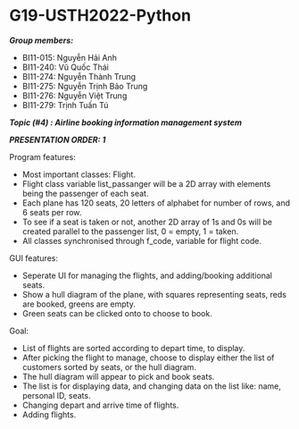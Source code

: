 # G19-USTH2022-Python


***Group members:***
- BI11-015: Nguyễn Hải Anh
- BI11-240: Vũ Quốc Thái
- BI11-274: Nguyễn Thành Trung
- BI11-275: Nguyễn Trịnh Bảo Trung
- BI11-276: Nguyễn Việt Trung
- BI11-279: Trịnh Tuấn Tú


***Topic (#4) : Airline booking information management system***

***PRESENTATION ORDER: 1***

Program features:
- Most important classes: Flight.
- Flight class variable list_passanger will be a 2D array with elements being the passenger of each seat.
- Each plane has 120 seats, 20 letters of alphabet for number of rows, and 6 seats per row.
- To see if a seat is taken or not, another 2D array of 1s and 0s will be created parallel to the passenger list, 0 = empty, 1 = taken.
- All classes synchronised through f_code, variable for flight code.


GUI features:
- Seperate UI for managing the flights, and adding/booking additional seats.
- Show a hull diagram of the plane, with squares representing seats, reds are booked, greens are empty.
- Green seats can be clicked onto to choose to book.


Goal:
- List of flights are sorted according to depart time, to display.
- After picking the flight to manage, choose to display either the list of customers sorted by seats, or the hull diagram.
- The hull diagram will appear to pick and book seats.
- The list is for displaying data, and changing data on the list like: name, personal ID, seats.
- Changing depart and arrive time of flights.
- Adding flights.
